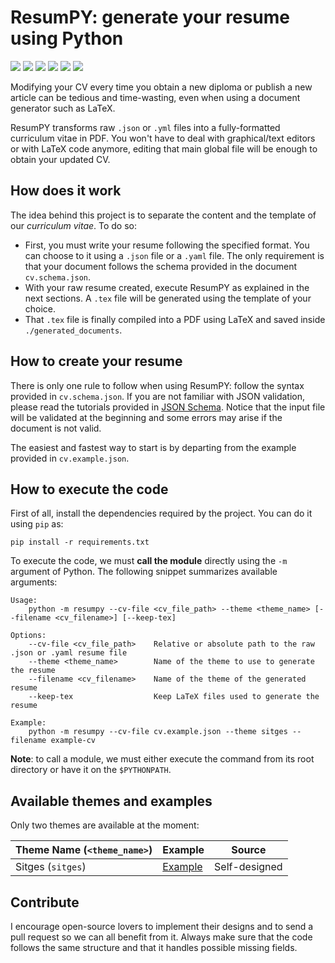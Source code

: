 # ResumPY: generate your resume using Python
![](https://img.shields.io/github/v/release/davidalvarezdlt/resumpy)
![](https://github.com/davidalvarezdlt/resumpy/workflows/Unit%20Testing/badge.svg)
![](https://img.shields.io/badge/python-%3E3.7-blue)
![](https://requires.io/github/davidalvarezdlt/resumpy/requirements.svg)
![](https://www.codefactor.io/repository/github/davidalvarezdlt/resumpy/badge)
![](https://img.shields.io/github/license/davidalvarezdlt/resumpy)

Modifying your CV every time you obtain a new diploma or publish a new article
can be tedious and time-wasting, even when using a document generator such as
LaTeX.

ResumPY transforms raw `.json` or `.yml` files into a fully-formatted
curriculum vitae in PDF. You won't have to deal with graphical/text editors or
with LaTeX code anymore, editing that main global file will be enough to obtain
your updated CV.

## How does it work
The idea behind this project is to separate the content and the template of our
_curriculum vitae_. To do so:

+ First, you must write your resume following the specified format. You can
choose to it using a `.json` file or a `.yaml` file. The only requirement is
that your document follows the schema provided in the document
`cv.schema.json`.
+ With your raw resume created, execute ResumPY as explained in the next
sections. A `.tex` file will be generated using the template of your choice.
+ That `.tex` file is finally compiled into a PDF using LaTeX and saved inside
`./generated_documents`.

## How to create your resume
There is only one rule to follow when using ResumPY: follow the syntax
provided in `cv.schema.json`. If you are not familiar with JSON validation,
please read the tutorials provided in [JSON Schema](https://json-schema.org/).
Notice that the input file will be validated at the beginning and some errors
may arise if the document is not valid.

The easiest and fastest way to start is by departing from the example provided
in `cv.example.json`.

## How to execute the code
First of all, install the dependencies required by the project. You can do it
using `pip` as:

```
pip install -r requirements.txt
```

To execute the code, we must **call the module** directly using the `-m`
argument of Python. The following snippet summarizes available arguments:

```
Usage:
    python -m resumpy --cv-file <cv_file_path> --theme <theme_name> [--filename <cv_filename>] [--keep-tex]

Options:
    --cv-file <cv_file_path>    Relative or absolute path to the raw .json or .yaml resume file
    --theme <theme_name>        Name of the theme to use to generate the resume
    --filename <cv_filename>    Name of the theme of the generated resume
    --keep-tex                  Keep LaTeX files used to generate the resume

Example:
    python -m resumpy --cv-file cv.example.json --theme sitges --filename example-cv
```

**Note**: to call a module, we must either execute the command from its root
directory or have it on the `$PYTHONPATH`.

## Available themes and examples
Only two themes are available at the moment:

|Theme Name (`<theme_name>`)|Example|Source|
|-|-|-|
|Sitges (`sitges`)|[Example](/examples/sitges-example.pdf)|Self-designed|

## Contribute
I encourage open-source lovers to implement their designs and to send a pull
request so we can all benefit from it. Always make sure that the code follows
the same structure and that it handles possible missing fields.
